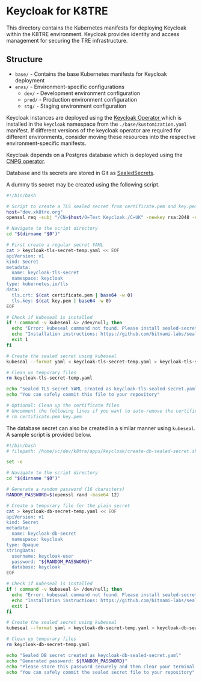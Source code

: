 # Keycloak for K8TRE

This directory contains the Kubernetes manifests for deploying Keycloak within the K8TRE environment. Keycloak provides identity and access management for securing the TRE infrastructure.

## Structure

- `base/` - Contains the base Kubernetes manifests for Keycloak deployment
- `envs/` - Environment-specific configurations
  - `dev/` - Development environment configuration
  - `prod/` - Production environment configuration
  - `stg/` - Staging environment configuration

Keycloak instances are deployed using the [Keycloak Operator ](https://www.keycloak.org/guides#operator) which is installed in the `keycloak` namespace from the `./base/kustomization.yaml` manifest. If different versions of the keycloak operator are required for different environments, consider moving these resources into the respective environment-specific manifests.

Keycloak depends on a Postgres database which is deployed using the [CNPG operator](https://cloudnative-pg.io/).

Database and tls secrets are stored in Git as [SealedSecrets](https://github.com/bitnami-labs/sealed-secrets).

A dummy tls secret may be created using the following script.

```bash
#!/bin/bash

# Script to create a TLS sealed secret from certificate.pem and key.pem files
host="dev.xk8tre.org"
openssl req -subj "/CN=$host/O=Test Keycloak./C=UK" -newkey rsa:2048 -nodes -keyout key.pem -x509 -days 365 -out certificate.pem

# Navigate to the script directory
cd "$(dirname "$0")"

# First create a regular secret YAML
cat > keycloak-tls-secret-temp.yaml << EOF
apiVersion: v1
kind: Secret
metadata:
  name: keycloak-tls-secret
  namespace: keycloak
type: kubernetes.io/tls
data:
  tls.crt: $(cat certificate.pem | base64 -w 0)
  tls.key: $(cat key.pem | base64 -w 0)
EOF

# Check if kubeseal is installed
if ! command -v kubeseal &> /dev/null; then
  echo "Error: kubeseal command not found. Please install sealed-secrets."
  echo "Installation instructions: https://github.com/bitnami-labs/sealed-secrets#installation"
  exit 1
fi

# Create the sealed secret using kubeseal
kubeseal --format yaml < keycloak-tls-secret-temp.yaml > keycloak-tls-sealed-secret.yaml

# Clean up temporary files
rm keycloak-tls-secret-temp.yaml

echo "Sealed TLS secret YAML created as keycloak-tls-sealed-secret.yaml"
echo "You can safely commit this file to your repository"

# Optional: Clean up the certificate files
# Uncomment the following lines if you want to auto-remove the certificate files
# rm certificate.pem key.pem
```

The database secret can also be created in a similar manner using `kubeseal`. A sample script is provided below.

```bash
#!/bin/bash
# filepath: /home/vc/dev/k8tre/apps/keycloak/create-db-sealed-secret.sh

set -e

# Navigate to the script directory
cd "$(dirname "$0")"

# Generate a random password (16 characters)
RANDOM_PASSWORD=$(openssl rand -base64 12)

# Create a temporary file for the plain secret
cat > keycloak-db-secret-temp.yaml << EOF
apiVersion: v1
kind: Secret
metadata:
  name: keycloak-db-secret
  namespace: keycloak
type: Opaque
stringData:
  username: keycloak-user
  password: "${RANDOM_PASSWORD}"
  database: keycloak
EOF

# Check if kubeseal is installed
if ! command -v kubeseal &> /dev/null; then
  echo "Error: kubeseal command not found. Please install sealed-secrets."
  echo "Installation instructions: https://github.com/bitnami-labs/sealed-secrets#installation"
  exit 1
fi

# Create the sealed secret using kubeseal
kubeseal --format yaml < keycloak-db-secret-temp.yaml > keycloak-db-sealed-secret.yaml

# Clean up temporary files
rm keycloak-db-secret-temp.yaml

echo "Sealed DB secret created as keycloak-db-sealed-secret.yaml"
echo "Generated password: ${RANDOM_PASSWORD}"
echo "Please store this password securely and then clear your terminal history"
echo "You can safely commit the sealed secret file to your repository"
```